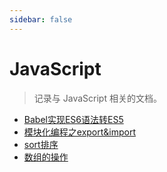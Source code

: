 ```yaml
---
sidebar: false
---
```


# JavaScript 

> 记录与 JavaScript 相关的文档。

- [Babel实现ES6语法转ES5](./ES6-translate-ES5.md)
- [模块化编程之export&import](export&import.md)
- [sort排序](./sort.md)
- [数组的操作](./array.md)

